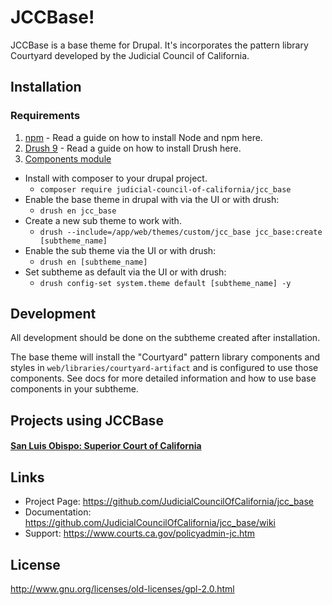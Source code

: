 # JCCBase!

JCCBase is a base theme for Drupal. It's incorporates the pattern library Courtyard developed by the Judicial Council of California.

## Installation

### Requirements

  1. [npm](https://npmjs.org) - Read a guide on how to install Node and npm here.
  2. [Drush 9](https://www.drush.org) - Read a guide on how to install Drush here.
  3. [Components module](https://drupal.org/project/components)


  - Install with composer to your drupal project.
    - `composer require judicial-council-of-california/jcc_base`
  - Enable the base theme in drupal with via the UI or with drush:
    - `drush en jcc_base`
  - Create a new sub theme to work with.
    - `drush --include=/app/web/themes/custom/jcc_base jcc_base:create [subtheme_name]`
  - Enable the sub theme via the UI or with drush:
    - `drush en [subtheme_name]`
  - Set subtheme as default via the UI or with drush:
    - `drush config-set system.theme default [subtheme_name] -y`

## Development

All development should be done on the subtheme created after installation.

The base theme will install the "Courtyard" pattern library components and styles in `web/libraries/courtyard-artifact` and is configured to use those components. See docs for more detailed information and how to use base components in your subtheme.

## Projects using JCCBase

#### [San Luis Obispo: Superior Court of California](https://www.slo.courts.ca.gov)


## Links
* Project Page:   https://github.com/JudicialCouncilOfCalifornia/jcc_base
* Documentation:  https://github.com/JudicialCouncilOfCalifornia/jcc_base/wiki
* Support:        https://www.courts.ca.gov/policyadmin-jc.htm

## License
http://www.gnu.org/licenses/old-licenses/gpl-2.0.html
